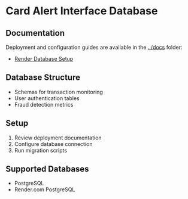 # Card Alert Interface Database

## Documentation
Deployment and configuration guides are available in the [../docs](../docs) folder:
- [Render Database Setup](../docs/render-database.md)

## Database Structure
- Schemas for transaction monitoring
- User authentication tables
- Fraud detection metrics

## Setup
1. Review deployment documentation
2. Configure database connection
3. Run migration scripts

## Supported Databases
- PostgreSQL
- Render.com PostgreSQL
